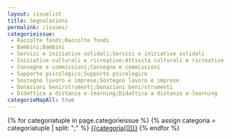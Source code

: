 ```yaml
---
layout: issuelist
title: Segnalazioni
permalink: /issues/
categorieissue:
 - Raccolte fondi;Raccolte fondi
 - Bambini;Bambini
 - Servizi e iniziative solidali;Servizi e iniziative solidali
 - Iniziative culturali e ricreative;Attivita culturali e ricreative
 - Consegne e commissioni;Consegne e commissioni
 - Supporto psicologico;Supporto psicologico
 - Sostegno lavoro e imprese;Sostegno lavoro e imprese
 - Donazioni beni/strumenti;Donazioni beni/strumenti
 - Didattica a distanza e-learning;Didattica a distanza e-learning
categorieMapAll: true
---
```


<div class="row">
<div class="text-center">
{% for categoriatuple in page.categorieissue %}
{% assign categoria = categoriatuple | split: ";" %}
  <span class="col-xs-12 col-sm-6">
	  <a href="/{{categoria[0] | slugify}}" class="btn btn-success btn-lg col-xs-12 mb-15" role="button">{{categoria[0]}}</a>
	</span>
{% endfor %}
</div>
</div>


